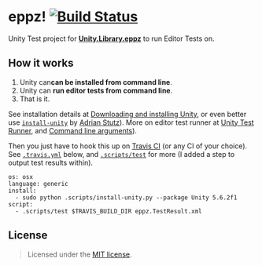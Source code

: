 # eppz! [![Build Status](https://travis-ci.org/eppz/Unity.Test.eppz.png?branch=master)](https://travis-ci.org/eppz/Unity.Test.eppz)

Unity Test project for [**Unity.Library.eppz**](https://github.com/eppz/Unity.Library.eppz) to run Editor Tests on.

## How it works

1. Unity can**can be installed from command line**.
2. Unity can **run editor tests from command line**.
3. That is it.

See installation details at [Downloading and installing Unity](https://docs.unity3d.com/Manual/InstallingUnity.html), or even better use [`install-unity`](https://github.com/sttz/install-unity) by [Adrian Stutz](https://github.com/sttz)). More on editor test runner at [Unity Test Runner](https://docs.unity3d.com/Manual/testing-editortestsrunner.html), and [Command line arguments](https://docs.unity3d.com/Manual/CommandLineArguments.html)).

Then you just have to hook this up on [Travis CI](https://travis-ci.org/) (or any CI of your choice). See [`.travis.yml`](.travis.yml) below, and [`.scripts/test`](.scripts/test) for more (I added a step to output test results within).

```
os: osx
language: generic
install:  
  - sudo python .scripts/install-unity.py --package Unity 5.6.2f1
script:
  - .scripts/test $TRAVIS_BUILD_DIR eppz.TestResult.xml
```

## License

> Licensed under the [MIT license](http://en.wikipedia.org/wiki/MIT_License).
